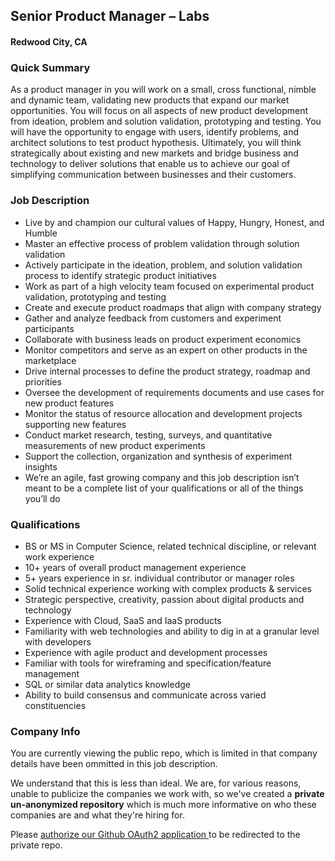 ## Senior Product Manager – Labs
#### Redwood City, CA

### Quick Summary
As a product manager in you will work on a small, cross functional, nimble and dynamic team, validating new products that expand our market opportunities. You will focus on all aspects of new product development from ideation, problem and solution validation, prototyping and testing. You will have the opportunity to engage with users, identify problems, and architect solutions to test product hypothesis. Ultimately, you will think strategically about existing and new markets and bridge business and technology to deliver solutions that enable us to achieve our goal of simplifying communication between businesses and their customers.

### Job Description
+	Live by and champion our cultural values of Happy, Hungry, Honest, and Humble
+	Master an effective process of problem validation through solution validation
+	Actively participate in the ideation, problem, and solution validation process to identify strategic product initiatives
+	Work as part of a high velocity team focused on experimental product validation, prototyping and testing
+	Create and execute product roadmaps that align with company strategy
+	Gather and analyze feedback from customers and experiment participants
+	Collaborate with business leads on product experiment economics
+	Monitor competitors and serve as an expert on other products in the marketplace
+	Drive internal processes to define the product strategy, roadmap and priorities
+	Oversee the development of requirements documents and use cases for new product features
+	Monitor the status of resource allocation and development projects supporting new features
+	Conduct market research, testing, surveys, and quantitative measurements of new product experiments
+	Support the collection, organization and synthesis of experiment insights
+	We’re an agile, fast growing company and this job description isn’t meant to be a complete list of your qualifications or all of the things you’ll do

### Qualifications
+	BS or MS in Computer Science, related technical discipline, or relevant work experience
+	10+ years of overall product management experience
+	5+ years experience in sr. individual contributor or manager roles
+	Solid technical experience working with complex products &amp; services
+	Strategic perspective, creativity, passion about digital products and technology
+	Experience with Cloud, SaaS and IaaS products
+	Familiarity with web technologies and ability to dig in at a granular level with developers
+	Experience with agile product and development processes
+	Familiar with tools for wireframing and specification/feature management
+	SQL or similar data analytics knowledge
+	Ability to build consensus and communicate across varied constituencies

### Company Info
You are currently viewing the public repo, which is limited in that company details have been ommitted in this job description.  
    
We understand that this is less than ideal.  We are, for various reasons, unable to publicize the companies we work with, so we've
created a **private un-anonymized repository** which is much more informative on who these companies are and what they're hiring for.  
    
Please [authorize our Github OAuth2 application ](http://localhost:3000/users/auth/github?job_id=u2vuzgdyawq-senior-product-manager-labs) to be redirected to the private repo.
